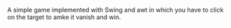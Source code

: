 A simple game implemented with Swing and awt in which you have to click on the target to amke it vanish and win. 
